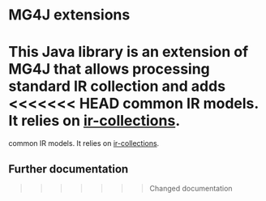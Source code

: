 # MG4J extensions

This Java library is an extension of MG4J that allows processing standard IR collection and adds
<<<<<<< HEAD
common IR models. It relies on [ir-collections](https://github.com/bpiwowar/ircollections).
=======
common IR models. It relies on [ir-collections](https://github.com/bpiwowar/ircollections).

## Further documentation
>>>>>>> Changed documentation
